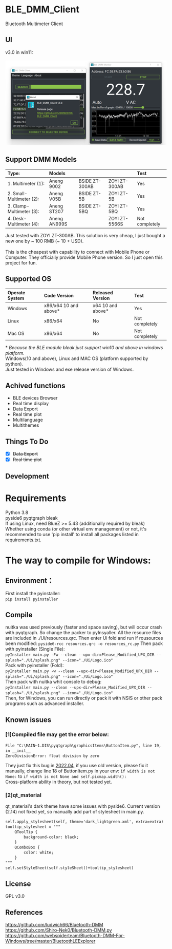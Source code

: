 # BLE_DMM_Client
Bluetooth Multimeter Client
## UI
v3.0 in win11: <br>
<br>
<img width="654" alt="image" src="https://github.com/840922704/BLE_DMM_Client/blob/6b8bd3faa6351fe2b8a9bddaab4d352b38588ce1/UI.png">
## Support DMM Models

| Type:                    | Models       |                |               | Test          |
| :----------------------- | :----------- | :------------- | :------------ | :------------ |
| 1. Multimeter (1):       | Aneng 9002   | BSIDE ZT-300AB | ZOYI ZT-300AB | Yes           |
| 2. Small-Multimeter (2): | Aneng V05B   | BSIDE ZT-5B    | ZOYI ZT-5B    | Yes           |
| 3. Clamp-Multimeter (3): | Aneng ST207  | BSIDE ZT-5BQ   | ZOYI ZT-5BQ   | Yes           |
| 4. Desk-Multimeter (4):  | Aneng AN999S |                | ZOYI ZT-5566S | Not completely|


Just tested with ZOYI ZT-300AB. This solution is very cheap, I just bought a new one by ~ 100 RMB (~ 10 + USD). <br>
<br>
This is the cheapest with capability to connect with Mobile Phone or Computer. They officially provide Mobile Phone version. So I just open this project for fun. <br>
## Supported OS
| Operate System| Code Version         | Released Version | Test          |
| :------------ | :------------------- | :--------------- | :------------ |
| Windows       | x86/x64 10 and above*| x64 10 and above*| Yes           |
| Linux         | x86/x64              | No               | Not completely|
| Mac OS        | x86/x64              | No               | Not completely|

\* *Because the BLE module bleak just support win10 and above in windows platform.* <br>
Windows(10 and above), Linux and MAC OS (platform supported by python). <br>
Just tested in Windows and exe release version of Windows.
## Achived functions
- BLE devices Browser <br>
- Real time display <br>
- Data Export <br>
- Real time plot <br>
- Multilanguage <br>
- Multithemes <br>
## Things To Do
- [x] ~~Data Export~~ <br>
- [x] ~~Real time plot~~ <br>
## Development
# Requirements
Python 3.8 <br>
pyside6 pyqtgraph bleak <br>
If using Linux, need BlueZ >= 5.43 (additionally required by bleak) <br>
Whether using conda (or other virtual env management) or not, it's recommended to use 'pip install' to install all packages listed in requirements.txt. <br>
# The way to compile for Windows:
## Environment：
First install the pyinstaller: <br>
`pip install pyinstaller` <br>
## Compile
nuitka was used previously (faster and space saving), but will occur crash with pyqtgraph. So change the packer to pyInsyaller.
All the resource files are included in ./Ui/resources.qrc. Then enter Ui fold and run if rousources been modified:
`pyside6-rcc resources.qrc -o resources_rc.py`
Then pack with pyinstaller (Single File): <br>
`pyInstaller main.py -Fw --clean --upx-dir=Please_Modified_UPX_DIR --splash="./Ui/splash.png" --icon="./Ui/Logo.ico"` <br>
Pack with pyinstaller (Fold): <br>
`pyInstaller main.py -w --clean --upx-dir=Please_Modified_UPX_DIR --splash="./Ui/splash.png" --icon="./Ui/Logo.ico"` <br>
Then pack with nuitka whit console to debug: <br>
`pyInstaller main.py --clean --upx-dir=Please_Modified_UPX_DIR --splash="./Ui/splash.png" --icon="./Ui/Logo.ico"` <br>
Then, for Windows, you can run directly or pack it with NSIS or other pack programs such as advanced installer. <br>

## Known issues

### [1]Compiled file may get the error below:
```
File "C:\MAIN~1.DIS\pyqtgraph\graphicsItems\ButtonItem.py", line 19, in __init__
ZeroDivisionError: float division by zero
```
They just fix this bug in [2022.04](https://github.com/pyqtgraph/pyqtgraph/blob/a237b6e6a606b6625069a39cda9aa072e07e1882/pyqtgraph/graphicsItems/ButtonItem.py), if you use old version, please fix it manually, change line 18 of ButtonItem.py in your env:
`if width is not None:` to `if width is not None and self.pixmap.width():` <br>
Cross-platform ability in theory, but not tested yet. <br>

### [2]qt_material
qt_material's dark theme have some issues with pyside6. Current version (2.14) not fixed yet, so manually add part of stylesheet in main.py.
```
self.apply_stylesheet(self, theme='dark_lightgreen.xml', extra=extra)
tooltip_stylesheet = """
    QToolTip {
        background-color: black;
    }
    QComboBox {
        color: white;
    }
"""
self.setStyleSheet(self.styleSheet()+tooltip_stylesheet)
```

## License
GPL v3.0
## References
https://github.com/ludwich66/Bluetooth-DMM <br>
https://github.com/Shiro-Nek0/Bluetooth-DMM.py <br>
https://github.com/webspiderteam/Bluetooth-DMM-For-Windows/tree/master/BluetoothLEExplorer
